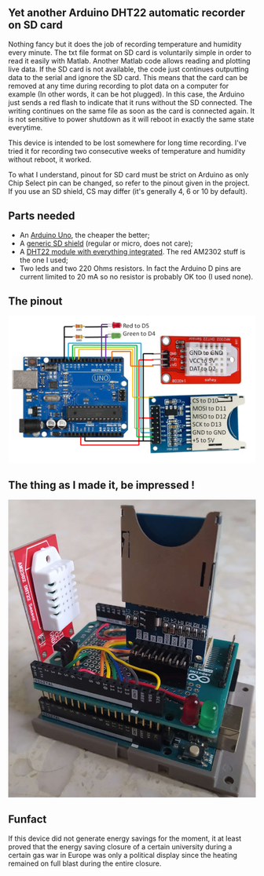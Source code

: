 ## Yet another Arduino DHT22 automatic recorder on SD card

Nothing fancy but it does the job of recording temperature and humidity every minute. The txt file format on SD card is voluntarily simple in order to read it easily with Matlab. Another Matlab code allows reading and plotting live data. If the SD card is not available, the code just continues outputting data to the serial and ignore the SD card. This means that the card can be removed at any time during recording to plot data on a computer for example (In other words, it can be hot plugged). In this case, the Arduino just sends a red flash to indicate that it runs without the SD connected. The writing continues on the same file as soon as the card is connected again. It is not sensitive to power shutdown as it will reboot in exactly the same state everytime.

This device is intended to be lost somewhere for long time recording. I've tried it for recording two consecutive weeks of temperature and humidity without reboot, it worked.

To what I understand, pinout for SD card must be strict on Arduino as only Chip Select pin can be changed, so refer to the pinout given in the project. If you use an SD shield, CS may differ (it's generally 4, 6 or 10 by default).

## Parts needed
- An [Arduino Uno](https://fr.aliexpress.com/item/1005006088733150.html), the cheaper the better;
- A [generic SD shield](https://fr.aliexpress.com/item/1005006005013220.html) (regular or micro, does not care);
- A [DHT22 module with everything integrated](https://fr.aliexpress.com/item/1005005996195284.html). The red AM2302 stuff is the one I used;
- Two leds and two 220 Ohms resistors. In fact the Arduino D pins are current limited to 20 mA so no resistor is probably OK too (I used none).

## The pinout
![](/Schematic_DHT22.png)

## The thing as I made it, be impressed !
![](/IMG_20230103_142314.jpg)

## Funfact
If this device did not generate energy savings for the moment, it at least proved that the energy saving closure of a certain university during a certain gas war in Europe was only a political display since the heating remained on full blast during the entire closure. 
